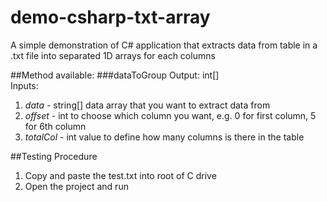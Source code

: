 # demo-csharp-txt-array
A simple demonstration of C# application that extracts data from table in a .txt file into separated 1D arrays for each columns

##Method available:
###dataToGroup
Output: int[] <br />
Inputs: <br />
1. *data* - string[] data array that you want to extract data from <br />
2. *offset* - int to choose which column you want, e.g. 0 for first column, 5 for 6th column <br />
3. *totalCol* - int value to define how many columns is there in the table <br />

##Testing Procedure <br />
1. Copy and paste the test.txt into root of C drive <br />
2. Open the project and run <br />

